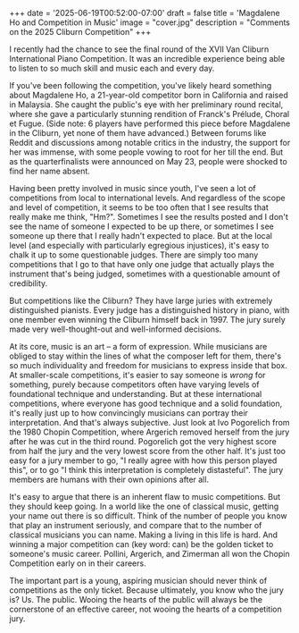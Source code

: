 +++
date = '2025-06-19T00:52:00-07:00'
draft = false
title = 'Magdalene Ho and Competition in Music'
image = "cover.jpg"
description = "Comments on the 2025 Cliburn Competition"
+++

I recently had the chance to see the final round of the XVII Van Cliburn International Piano Competition. It was an incredible experience being able to listen to so much skill and music each and every day.

If you've been following the competition, you've likely heard something about Magdalene Ho, a 21-year-old competitor born in California and raised in Malaysia. She caught the public's eye with her preliminary round recital, where she gave a particularly stunning rendition of Franck's Prélude, Choral et Fugue. (Side note: 6 players have performed this piece before Magdalene in the Cliburn, yet none of them have advanced.) Between forums like Reddit and discussions among notable critics in the industry, the support for her was immense, with some people vowing to root for her till the end. But as the quarterfinalists were announced on May 23, people were shocked to find her name absent.

Having been pretty involved in music since youth, I've seen a lot of competitions from local to international levels. And regardless of the scope and level of competition, it seems to be too often that I see results that really make me think, "Hm?". Sometimes I see the results posted and I don't see the name of someone I expected to be up there, or sometimes I see someone up there that I really hadn't expected to place. But at the local level (and especially with particularly egregious injustices), it's easy to chalk it up to some questionable judges. There are simply too many competitions that I go to that have only one judge that actually plays the instrument that's being judged, sometimes with a questionable amount of credibility.

But competitions like the Cliburn? They have large juries with extremely distinguished pianists. Every judge has a distinguished history in piano, with one member even winning the Cliburn himself back in 1997. The jury surely made very well-thought-out and well-informed decisions.

At its core, music is an art – a form of expression. While musicians are obliged to stay within the lines of what the composer left for them, there's so much individuality and freedom for musicians to express inside that box. At smaller-scale competitions, it's easier to say someone is *wrong* for something, purely because competitors often have varying levels of foundational technique and understanding. But at these international competitions, where everyone has good technique and a solid foundation, it's really just up to how convincingly musicians can portray their interpretation. And that's always subjective. Just look at Ivo Pogorelich from the 1980 Chopin Competition, where Argerich removed herself from the jury after he was cut in the third round. Pogorelich got the very highest score from half the jury and the very lowest score from the other half. It's just too easy for a jury member to go, "I really agree with how this person played this", or to go "I think this interpretation is completely distasteful". The jury members are humans with their own opinions after all.

It's easy to argue that there is an inherent flaw to music competitions. But they should keep going. In a world like the one of classical music, getting your name out there is so difficult. Think of the number of people you know that play an instrument seriously, and compare that to the number of classical musicians you can name. Making a living in this life is hard. And winning a major competition can (key word: can) be the golden ticket to someone's music career. Pollini, Argerich, and Zimerman all won the Chopin Competition early on in their careers.

The important part is a young, aspiring musician should never think of competitions as the only ticket. Because ultimately, you know who the jury is? Us. The public. Wooing the hearts of the public will always be the cornerstone of an effective career, not wooing the hearts of a competition jury.